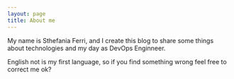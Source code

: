 ```yaml
---
layout: page
title: About me
---
```


My name is Sthefania Ferri, and I create this blog to share some things about technologies and my day as DevOps Enginneer.

English not is my first language, so if you find something wrong feel free to correct me ok?

